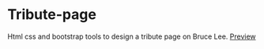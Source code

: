 # Tribute-page
Html css and bootstrap tools to design a tribute page on Bruce Lee. 
<a target="_blank" href="https://danielknguyen.github.io/Tribute-page/">Preview</a>

